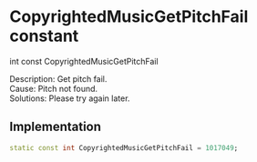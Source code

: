 


# CopyrightedMusicGetPitchFail constant







int const CopyrightedMusicGetPitchFail
  




<p>Description: Get pitch fail. <br>Cause: Pitch not found. <br>Solutions: Please try again later.</p>



## Implementation

```dart
static const int CopyrightedMusicGetPitchFail = 1017049;
```







